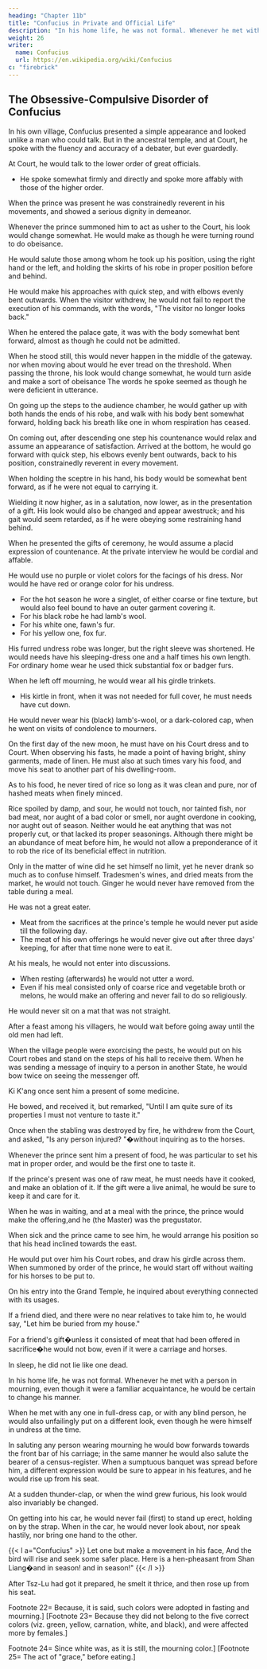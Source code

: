 ```yaml
---
heading: "Chapter 11b"
title: "Confucius in Private and Official Life"
description: "In his home life, he was not formal. Whenever he met with a person in mourning, even though it were a familiar acquaintance, he would be certain to change his manner"
weight: 26
writer:
  name: Confucius
  url: https://en.wikipedia.org/wiki/Confucius
c: "firebrick"
---
```



## The Obsessive-Compulsive Disorder of Confucius

In his own village, Confucius presented a simple appearance and looked unlike a man who could talk. But in the ancestral temple, and at Court, he spoke with the fluency and accuracy of a debater, but ever guardedly.

At Court, he would talk to the lower order of great officials.
- He spoke somewhat firmly and directly and spoke more affably with those of the higher order.

When the prince was present he was constrainedly reverent in his movements, and showed a serious dignity in demeanor.

Whenever the prince summoned him to act as usher to the Court, his look would change somewhat.
He would make as though he were turning round to do obeisance.

He would salute those among whom he took up his position, using the right hand or the left, and holding the skirts of his robe in proper position before and behind.

He would make his approaches with quick step, and with elbows evenly bent outwards.
When the visitor withdrew, he would not fail to report the execution of his commands, with the words, "The visitor no longer looks back."

When he entered the palace gate, it was with the body somewhat bent forward, almost as though he could not be admitted.

When he stood still, this would never happen in the middle of the gateway.
nor when moving about would he ever tread on the threshold.
When passing the throne, his look would change somewhat, he would turn aside and make a sort of obeisance
The words he spoke seemed as though he were deficient in utterance.

On going up the steps to the audience chamber, he would gather up with both hands the ends of his robe, and walk with his body bent somewhat forward, holding back his breath like one in whom respiration has ceased.

On coming out, after descending one step his countenance would relax and assume an appearance of satisfaction.
Arrived at the bottom, he would go forward with quick step, his elbows evenly bent outwards, back to his position, constrainedly reverent in every movement.

When holding the sceptre in his hand, his body would be somewhat bent forward, as if he were not equal to carrying it.

Wielding it now higher, as in a salutation, now lower, as in the presentation of a gift.
His look would also be changed and appear awestruck; and his gait would seem retarded, as if he were obeying some restraining hand behind.

When he presented the gifts of ceremony, he would assume a placid expression of countenance. At the private interview he would be cordial and affable.

He would use no purple or violet colors for the facings of his dress. Nor would he have red or orange color for his undress.
- For the hot season he wore a singlet, of either coarse or fine texture, but would also feel bound to have an outer garment covering it.
- For his black robe he had lamb's wool.
- For his white one, fawn's fur.
- For his yellow one, fox fur.

His furred undress robe was longer, but the right sleeve was shortened.
He would needs have his sleeping-dress one and a half times his own length.
For ordinary home wear he used thick substantial fox or badger furs.

When he left off mourning, he would wear all his girdle trinkets.
- His kirtle in front, when it was not needed for full cover, he must needs have cut down.

He would never wear his (black) lamb's-wool, or a dark-colored cap, when he went on visits of condolence to mourners.

On the first day of the new moon, he must have on his Court dress and to Court.
When observing his fasts, he made a point of having bright, shiny garments, made of linen.
He must also at such times vary his food, and move his seat to another part of his dwelling-room.

As to his food, he never tired of rice so long as it was clean and pure, nor of hashed meats when finely minced.

Rice spoiled by damp, and sour, he would not touch, nor tainted fish, nor bad meat, nor aught of a bad color or smell, nor aught overdone in cooking, nor aught out of season.
Neither would he eat anything that was not properly cut, or that lacked its proper seasonings.
Although there might be an abundance of meat before him, he would not allow a preponderance of it to rob the rice of its beneficial effect in nutrition.

Only in the matter of wine did he set himself no limit, yet he never drank so much as to confuse himself.
Tradesmen's wines, and dried meats from the market, he would not touch.
Ginger he would never have removed from the table during a meal.

He was not a great eater.
- Meat from the sacrifices at the prince's temple he would never put aside till the following day.
- The meat of his own offerings he would never give out after three days' keeping, for after that time none were to eat it.

At his meals, he would not enter into discussions.
- When resting (afterwards) he would not utter a word.
- Even if his meal consisted only of coarse rice and vegetable broth or melons, he would make an offering and never fail to do so religiously.

He would never sit on a mat that was not straight.

After a feast among his villagers, he would wait before going away until the old men had left.

When the village people were exorcising the pests, he would put on his Court robes and stand on the steps of his hall to receive them.
When he was sending a message of inquiry to a person in another State, he would bow twice on seeing the messenger off.

Ki K'ang once sent him a present of some medicine.

He bowed, and received it, but remarked, "Until I am quite sure of its properties I must not venture to taste it."

Once when the stabling was destroyed by fire, he withdrew from the Court, and asked, "Is any person injured? "�without inquiring as to the horses.

Whenever the prince sent him a present of food, he was particular to set his mat in proper order, and would be the first one to taste it.

If the prince's present was one of raw meat, he must needs have it cooked, and make an oblation of it.
If the gift were a live animal, he would be sure to keep it and care for it.



When he was in waiting, and at a meal with the prince, the prince would make the offering,and he (the Master) was the pregustator.

When sick and the prince came to see him, he would arrange his position so that his head inclined towards the east.

He would put over him his Court robes, and draw his girdle across them.
When summoned by order of the prince, he would start off without waiting for his horses to be put to.

On his entry into the Grand Temple, he inquired about everything connected with its usages.

If a friend died, and there were no near relatives to take him to, he would say, "Let him be buried from my house."

For a friend's gift�unless it consisted of meat that had been offered in sacrifice�he would not bow, even if it were a carriage and horses.

In sleep, he did not lie like one dead. 

In his home life, he was not formal. Whenever he met with a person in mourning, even though it were a familiar acquaintance, he would be certain to change his manner.

When he met with any one in full-dress cap, or with any blind person, he would also unfailingly put on a different look, even though he were himself in undress at the time. 

In saluting any person wearing mourning he would bow forwards towards the front bar of his carriage; in the same manner he would also salute the bearer of a census-register. When a sumptuous banquet was spread before him, a different expression would be sure to appear in his features, and he would rise up from his seat. 

At a sudden thunder-clap, or when the wind grew furious, his look would also invariably be changed. 

On getting into his car, he would never fail (first) to stand up erect, holding on by the strap. When in the car, he would never look about, nor speak hastily, nor bring one hand to the other. 


{{< l a="Confucius" >}}
Let one but make a movement in his face, And the bird will rise and seek some safer place. Here is a hen-pheasant from Shan Liang�and in season! and in season!" 
{{< /l >}}

After Tsz-Lu had got it prepared, he smelt it thrice, and then rose up from his seat. 

Footnote 22=  Because, it is said, such colors were adopted in fasting and mourning.] [Footnote 23=  Because they did not belong to the five correct colors (viz. green, yellow, carnation, white, and black), and were affected more by females.] 

Footnote 24=  Since white was, as it is still, the mourning color.] [Footnote 25=  The act of "grace," before eating.] 